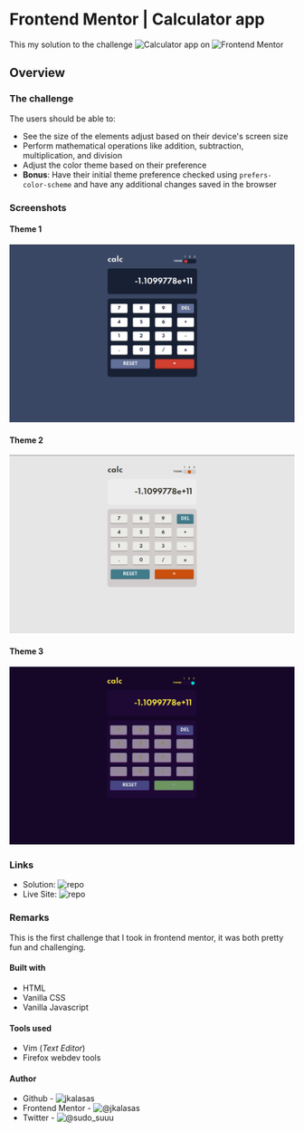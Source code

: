 # Frontend Mentor | Calculator app
This my solution to the challenge ![Calculator app](https://www.frontendmentor.io/challenges/calculator-app-9lteq5N29) on ![Frontend Mentor](https://www.frontendmentor.io)

## Overview
### The challenge
The users should be able to:
* See the size of the elements adjust based on their device's screen size
* Perform mathematical operations like addition, subtraction, multiplication, and division
* Adjust the color theme based on their preference
* **Bonus**: Have their initial theme preference checked using `prefers-color-scheme` and have any additional changes saved in the browser

### Screenshots
#### Theme 1
![theme 1](https://github.com/jkalasas/CalcApp/blob/main/images/screenshot_1.png)
#### Theme 2
![theme 2](https://github.com/jkalasas/CalcApp/blob/main/images/screenshot_2.png)
#### Theme 3
![theme 3](https://github.com/jkalasas/CalcApp/blob/main/images/screenshot_3.png)

### Links
* Solution: ![repo](https://github.com/jkalasas/CalcApp)
* Live Site: ![repo](https://jkalasas.github.io/CalcApp)

### Remarks
This is the first challenge that I took in frontend mentor, it was both pretty fun and challenging. 

#### Built with
* HTML
* Vanilla CSS
* Vanilla Javascript

#### Tools used
* Vim (_Text Editor_)
* Firefox webdev tools

#### Author
* Github - ![jkalasas](https://github.com/jkalasas)
* Frontend Mentor - ![@jkalasas](https://github.com/jkalasas)
* Twitter - ![@sudo_suuu](https://www.twitter.com/sudo_suuu)
